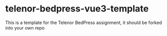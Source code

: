 # telenor-bedpress-vue3-template
This is a template for the Telenor BedPress assignment, it should be forked into your own repo
